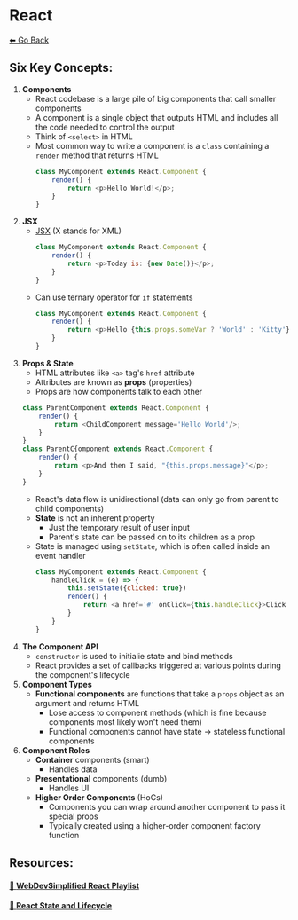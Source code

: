 # React
[⬅ Go Back](../week3.md)

## Six Key Concepts:
1. **Components**
    - React codebase is a large pile of big components that call smaller components
    - A component is a single object that outputs HTML and includes all the code needed to control the output
    - Think of `<select>` in HTML
    - Most common way to write a component is a `class` containing a `render` method that returns HTML
        ```Javascript
        class MyComponent extends React.Component {
            render() {
                return <p>Hello World!</p>;
            }
        }
        ```
2. **JSX**
    - [JSX](https://reactjs.org/docs/jsx-in-depth.html) (X stands for XML)
        ```Javascript
        class MyComponent extends React.Component {
            render() {
                return <p>Today is: {new Date()}</p>;
            }
        }
        ```
    - Can use ternary operator for `if` statements
        ```Javascript
        class MyComponent extends React.Component {
            render() {
                return <p>Hello {this.props.someVar ? 'World' : 'Kitty'}</p>;
            }
        }
        ```
3. **Props & State** 
    - HTML attributes like `<a>` tag's `href` attribute
    - Attributes are known as **props** (properties)
    - Props are how components talk to each other
    ```Javascript
    class ParentComponent extends React.Component {
        render() {
            return <ChildComponent message='Hello World'/>;
        }
    }
    class ParentC{omponent extends React.Component {
        render() {
            return <p>And then I said, "{this.props.message}"</p>;
        }
    }
    ```
    - React's data flow is unidirectional (data can only go from parent to child components)
    - **State** is not an inherent property
        - Just the temporary result of user input
        - Parent's state can be passed on to its children as a prop
    - State is managed using `setState`, which is often called inside an event handler
        ```Javascript
        class MyComponent extends React.Component {
            handleClick = (e) => {
                this.setState({clicked: true})
                render() {
                    return <a href='#' onClick={this.handleClick}>Click me</a>;
                }
            }
        }
        ```
4. **The Component API**
    - `constructor` is used to initialie state and bind methods
    - React provides a set of callbacks triggered at various points during the component's lifecycle
5. **Component Types**
    - **Functional components** are functions that take a `props` object as an argument and returns HTML
        - Lose access to component methods (which is fine because components most likely won't need them)
        - Functional components cannot have state -> stateless functional components
6. **Component Roles**
    - **Container** components (smart)
        - Handles data
    - **Presentational** components (dumb)
        - Handles UI
    - **Higher Order Components** (HoCs)
        - Components you can wrap around another component to pass it special props
        - Typically created using a higher-order component factory function

        
## Resources:

#### [🔗 **WebDevSimplified React Playlist**](https://www.youtube.com/watch?v=1wZoGFF_oi4&list=PLZlA0Gpn_vH_NT5zPVp18nGe_W9LqBDQK)

#### [🔗 **React State and Lifecycle**](https://reactjs.org/docs/state-and-lifecycle.html)